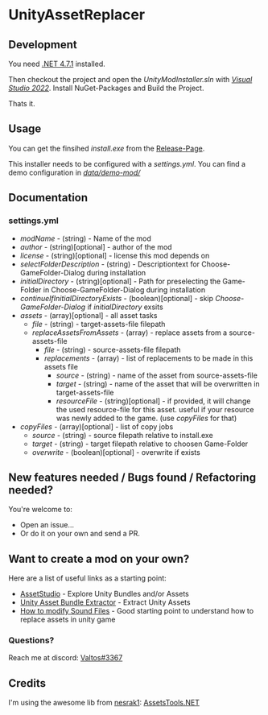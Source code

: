 # UnityAssetReplacer

## Development

You need [.NET 4.7.1](https://support.microsoft.com/de-de/topic/microsoft-net-framework-4-7-1-offline-installer-f%C3%BCr-windows-2a7d0d5e-92f2-b12d-aed4-4f5d14c8ef0c) installed.

Then checkout the project and open the *UnityModInstaller.sln* with [*Visual Studio 2022*](https://visualstudio.microsoft.com/de/downloads/).
Install NuGet-Packages and Build the Project.

Thats it.

## Usage

You can get the finsihed *install.exe* from the [Release-Page](https://github.com/mricharz/UnityModInstaller/releases).

This installer needs to be configured with a *settings.yml*.
You can find a demo configuration in [*data/demo-mod/*](https://github.com/mricharz/UnityModInstaller/tree/main/data/demo-mod)

## Documentation

### settings.yml

* *modName* - (string) - Name of the mod
* *author* - (string)[optional] - author of the mod
* *license* - (string)[optional] - license this mod depends on
* *selectFolderDescription* - (string) - Descriptiontext for Choose-GameFolder-Dialog during installation
* *initialDirectory* - (string)[optional] - Path for preselecting the Game-Folder in Choose-GameFolder-Dialog during installation
* *continueIfInitialDirectoryExists* - (boolean)[optional] - skip *Choose-GameFolder-Dialog* if *initialDirectory* exsits
* *assets* - (array)[optional] - all asset tasks
  * *file* - (string) - target-assets-file filepath
  * *replaceAssetsFromAssets* - (array) - replace assets from a source-assets-file
    * *file* - (string) - source-assets-file filepath
    * *replacements* - (array) - list of replacements to be made in this assets file
      * *source* - (string) - name of the asset from source-assets-file
      * *target* - (string) - name of the asset that will be overwritten in target-assets-file
      * *resourceFile* - (string)[optional] - if provided, it will change the used resource-file for this asset. useful if your resource was newly added to the game. (use *copyFiles* for that)
* *copyFiles* - (array)[optional] - list of copy jobs
  * *source* - (string) - source filepath relative to install.exe
  * *target* - (string) - target filepath relative to choosen Game-Folder
  * *overwrite* - (boolean)[optional] - overwrite if exists

## New features needed / Bugs found / Refactoring needed?

You're welcome to:
- Open an issue...
- Or do it on your own and send a PR.

## Want to create a mod on your own?

Here are a list of useful links as a starting point:

* [AssetStudio](https://github.com/Perfare/AssetStudio) - Explore Unity Bundles and/or Assets
* [Unity Asset Bundle Extractor](https://community.7daystodie.com/topic/1871-unity-assets-bundle-extractor/) - Extract Unity Assets
* [How to modify Sound Files](https://www.youtube.com/watch?v=5rk8bj7uvws) - Good starting point to understand how to replace assets in unity game

### Questions?

Reach me at discord: [Valtos#3367](https://discordapp.com/channels/Valtos#3367)

## Credits

I'm using the awesome lib from [nesrak1](https://github.com/nesrak1): [AssetsTools.NET](https://github.com/nesrak1/AssetsTools.NET)